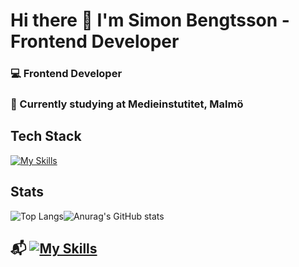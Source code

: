 # Hi there 👋 I'm Simon Bengtsson - Frontend Developer 

### 💻 Frontend Developer
### 🌱 Currently studying at Medieinstutitet, Malmö

## Tech Stack

[![My Skills](https://skillicons.dev/icons?i=html,css,bootstrap,js,ts,nodejs,mysql,express,prisma,postman&perline=5)](https://skillicons.dev)

## Stats

![Top Langs](https://github-readme-stats.vercel.app/api/top-langs/?username=s1monbengtsson&layout=compact)![Anurag's GitHub stats](https://github-readme-stats.vercel.app/api?username=s1monbengtsson&show_icons=true&theme=dracula)

## 📬 [![My Skills](https://skillicons.dev/icons?i=linkedin&perline=5)](https://skillicons.dev)

<!--
**s1monbengtsson/s1monbengtsson** is a ✨ _special_ ✨ repository because its `README.md` (this file) appears on your GitHub profile.

Here are some ideas to get you started:

- 🔭 I’m currently working on ...
- 🌱 I’m currently learning ...
- 👯 I’m looking to collaborate on ...
- 🤔 I’m looking for help with ...
- 💬 Ask me about ...
- 📫 How to reach me: ...
- 😄 Pronouns: ...
- ⚡ Fun fact: ...
-->
